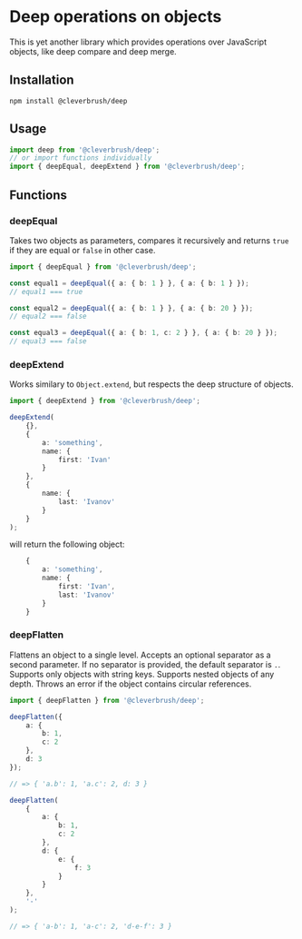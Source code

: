 # Deep operations on objects

This is yet another library which provides operations over JavaScript objects, like deep compare and deep merge.

## Installation

    npm install @cleverbrush/deep

## Usage

```typescript
import deep from '@cleverbrush/deep';
// or import functions individually
import { deepEqual, deepExtend } from '@cleverbrush/deep';
```

## Functions

### deepEqual

Takes two objects as parameters, compares it recursively and returns `true` if they are equal or `false` in other case.

```typescript
import { deepEqual } from '@cleverbrush/deep';

const equal1 = deepEqual({ a: { b: 1 } }, { a: { b: 1 } });
// equal1 === true

const equal2 = deepEqual({ a: { b: 1 } }, { a: { b: 20 } });
// equal2 === false

const equal3 = deepEqual({ a: { b: 1, c: 2 } }, { a: { b: 20 } });
// equal3 === false
```

### deepExtend

Works similary to `Object.extend`, but respects the deep structure of objects.

```typescript
import { deepExtend } from '@cleverbrush/deep';

deepExtend(
    {},
    {
        a: 'something',
        name: {
            first: 'Ivan'
        }
    },
    {
        name: {
            last: 'Ivanov'
        }
    }
);
```

will return the following object:

```typescript
    {
        a: 'something',
        name: {
            first: 'Ivan',
            last: 'Ivanov'
        }
    }
```

### deepFlatten

Flattens an object to a single level. Accepts an optional separator as a second parameter.
If no separator is provided, the default separator is `.`.
Supports only objects with string keys. Supports nested objects of any depth.
Throws an error if the object contains circular references.

```typescript
import { deepFlatten } from '@cleverbrush/deep';

deepFlatten({
    a: {
        b: 1,
        c: 2
    },
    d: 3
});

// => { 'a.b': 1, 'a.c': 2, d: 3 }

deepFlatten(
    {
        a: {
            b: 1,
            c: 2
        },
        d: {
            e: {
                f: 3
            }
        }
    },
    '-'
);

// => { 'a-b': 1, 'a-c': 2, 'd-e-f': 3 }
```
